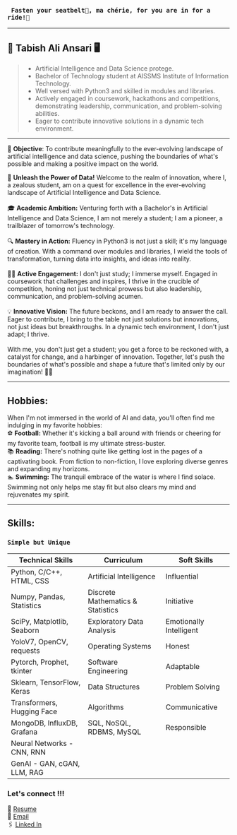 ### ` Fasten your seatbelt💺, ma chérie, for you are in for a ride!🎢`
***
## 🤖 Tabish Ali Ansari 🖥️
> - Artificial Intelligence and Data Science protege.
> - Bachelor of Technology student at AISSMS Institute of Information Technology.
> - Well versed with Python3 and skilled in modules and libraries.
> - Actively engaged in coursework, hackathons and competitions, demonstrating leadership, communication, and problem-solving abilities. 
> - Eager to contribute innovative solutions in a dynamic tech environment.
***
🌟 **Objective**: To contribute meaningfully to the ever-evolving landscape of artificial intelligence and data science, pushing the boundaries of what's possible and making a positive impact on the world.

🚀 **Unleash the Power of Data!**
Welcome to the realm of innovation, where I, a zealous student, am on a quest for excellence in the ever-evolving landscape of Artificial Intelligence and Data Science.\
\
🎓 **Academic Ambition:**
Venturing forth with a Bachelor's in Artificial Intelligence and Data Science, I am not merely a student; I am a pioneer, a trailblazer of tomorrow's technology.\
\
🔍 **Mastery in Action:**
Fluency in Python3 is not just a skill; it's my language of creation. With a command over modules and libraries, I wield the tools of transformation, turning data into insights, and ideas into reality.\
\
🏋️‍♂️ **Active Engagement:**
I don't just study; I immerse myself. Engaged in coursework that challenges and inspires, I thrive in the crucible of competition, honing not just technical prowess but also leadership, communication,
and problem-solving acumen.\
\
💡 **Innovative Vision:**
The future beckons, and I am ready to answer the call. Eager to contribute, I bring to the table not just solutions but innovations, not just ideas but breakthroughs. In a dynamic tech environment,
I don't just adapt; I thrive.\
\
With me, you don't just get a student; you get a force to be reckoned with, a catalyst for change, and a harbinger of innovation. Together, let's push the boundaries of what's possible and
shape a future that's limited only by our imagination! 🌟🔥
***
## Hobbies: 
When I'm not immersed in the world of AI and data, you'll often find me indulging in my favorite hobbies:
\
⚽ **Football:** Whether it's kicking a ball around with friends or cheering for my favorite team, football is my ultimate stress-buster.\
📚 **Reading:** There's nothing quite like getting lost in the pages of a captivating book. From fiction to non-fiction, I love exploring diverse genres and expanding my horizons.\
🏊 **Swimming:** The tranquil embrace of the water is where I find solace. Swimming not only helps me stay fit but also clears my mind and rejuvenates my spirit.
***
## Skills:
### ` Simple but Unique `
| **Technical Skills**       | **Curriculum**                       | **Soft Skills**                 |
|----------------------------|--------------------------------------|---------------------------------|
| Python, C/C++, HTML, CSS   | Artificial Intelligence              | Influential                     |
| Numpy, Pandas, Statistics  | Discrete Mathematics & Statistics    | Initiative                      |
| SciPy, Matplotlib, Seaborn | Exploratory Data Analysis            | Emotionally Intelligent         |
| YoloV7, OpenCV, requests   | Operating Systems                    | Honest                          |
| Pytorch, Prophet, tkinter  | Software Engineering                 | Adaptable                       |
| Sklearn, TensorFlow, Keras | Data Structures                      | Problem Solving                 |
| Transformers, Hugging Face | Algorithms                           | Communicative                   |
| MongoDB, InfluxDB, Grafana | SQL, NoSQL, RDBMS, MySQL             | Responsible                     |
| Neural Networks - CNN, RNN |                                      |                                 |
| GenAI - GAN, cGAN, LLM, RAG|                                      |                                 |

### Let's connect !!!
📜 [Resume](https://drive.google.com/file/d/1KzWKhV-KvLa3XYoxOBiKHnC3H2Pzhh0X/view?usp=sharing)  
📧 [Email](mailto:tabish.ansari004@yahoo.com?subject=[GitHub]%20Source%20Han%20Sans)  
🖇️ [Linked In](https://www.linkedin.com/in/tabishaliansari/)
